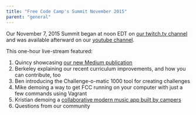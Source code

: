 ```yaml
---
title: "Free Code Camp's Summit November 2015"
parent: "general"
---
```


Our November 7, 2015 Summit began at noon EDT on [our twitch.tv channel](http://twitch.tv/freecodecamp) and was available afterward on our [youtube channel](https://www.youtube.com/channel/UC8butISFwT-Wl7EV0hUK0BQ?sub_confirmation=1).

This one-hour live-stream featured:

1.  Quincy showcasing [our new Medium publication](https://medium.freecodecamp.com)
2.  Berkeley explaining our recent curriculum improvements, and how you can contribute, too
3.  Ben introducing the Challenge-o-matic 1000 tool for creating challenges
4.  Mike demoing a way to get FCC running on your computer with just a few commands using Vagrant
5.  Kristian demoing a [collaborative modern music app built by campers](http://musare.com/)
6.  Questions from our community
